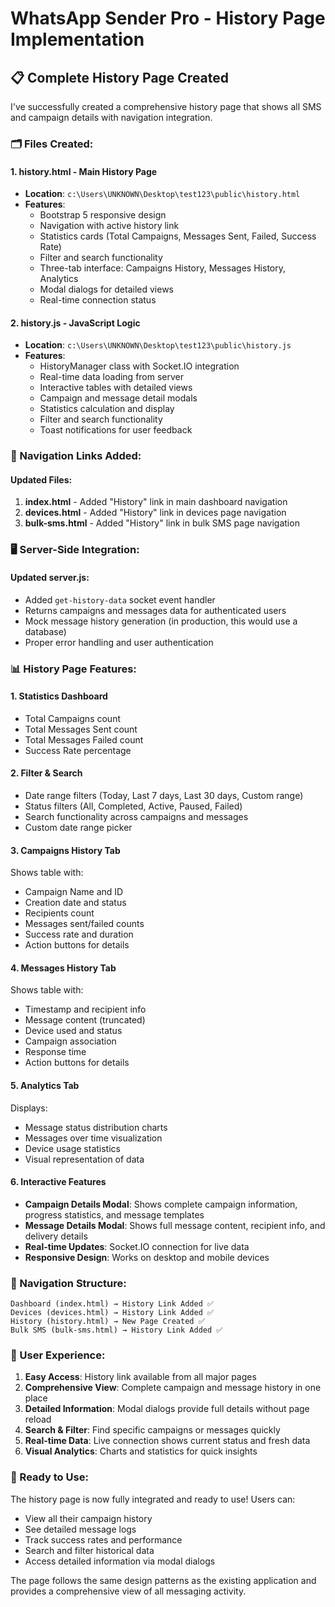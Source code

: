 # WhatsApp Sender Pro - History Page Implementation

## 📋 Complete History Page Created

I've successfully created a comprehensive history page that shows all SMS and campaign details with navigation integration.

### 🗂️ Files Created:

#### 1. **history.html** - Main History Page
- **Location**: `c:\Users\UNKNOWN\Desktop\test123\public\history.html`
- **Features**:
  - Bootstrap 5 responsive design
  - Navigation with active history link
  - Statistics cards (Total Campaigns, Messages Sent, Failed, Success Rate)
  - Filter and search functionality
  - Three-tab interface: Campaigns History, Messages History, Analytics
  - Modal dialogs for detailed views
  - Real-time connection status

#### 2. **history.js** - JavaScript Logic
- **Location**: `c:\Users\UNKNOWN\Desktop\test123\public\history.js`
- **Features**:
  - HistoryManager class with Socket.IO integration
  - Real-time data loading from server
  - Interactive tables with detailed views
  - Campaign and message detail modals
  - Statistics calculation and display
  - Filter and search functionality
  - Toast notifications for user feedback

### 🔗 Navigation Links Added:

#### Updated Files:
1. **index.html** - Added "History" link in main dashboard navigation
2. **devices.html** - Added "History" link in devices page navigation  
3. **bulk-sms.html** - Added "History" link in bulk SMS page navigation

### 🖥️ Server-Side Integration:

#### Updated server.js:
- Added `get-history-data` socket event handler
- Returns campaigns and messages data for authenticated users
- Mock message history generation (in production, this would use a database)
- Proper error handling and user authentication

### 📊 History Page Features:

#### 1. **Statistics Dashboard**
- Total Campaigns count
- Total Messages Sent count  
- Total Messages Failed count
- Success Rate percentage

#### 2. **Filter & Search**
- Date range filters (Today, Last 7 days, Last 30 days, Custom range)
- Status filters (All, Completed, Active, Paused, Failed)
- Search functionality across campaigns and messages
- Custom date range picker

#### 3. **Campaigns History Tab**
Shows table with:
- Campaign Name and ID
- Creation date and status
- Recipients count
- Messages sent/failed counts
- Success rate and duration
- Action buttons for details

#### 4. **Messages History Tab**  
Shows table with:
- Timestamp and recipient info
- Message content (truncated)
- Device used and status
- Campaign association
- Response time
- Action buttons for details

#### 5. **Analytics Tab**
Displays:
- Message status distribution charts
- Messages over time visualization  
- Device usage statistics
- Visual representation of data

#### 6. **Interactive Features**
- **Campaign Details Modal**: Shows complete campaign information, progress statistics, and message templates
- **Message Details Modal**: Shows full message content, recipient info, and delivery details
- **Real-time Updates**: Socket.IO connection for live data
- **Responsive Design**: Works on desktop and mobile devices

### 🎯 Navigation Structure:

```
Dashboard (index.html) → History Link Added ✅
Devices (devices.html) → History Link Added ✅  
History (history.html) → New Page Created ✅
Bulk SMS (bulk-sms.html) → History Link Added ✅
```

### 📱 User Experience:

1. **Easy Access**: History link available from all major pages
2. **Comprehensive View**: Complete campaign and message history in one place
3. **Detailed Information**: Modal dialogs provide full details without page reload
4. **Search & Filter**: Find specific campaigns or messages quickly
5. **Real-time Data**: Live connection shows current status and fresh data
6. **Visual Analytics**: Charts and statistics for quick insights

### 🚀 Ready to Use:

The history page is now fully integrated and ready to use! Users can:
- View all their campaign history
- See detailed message logs
- Track success rates and performance
- Search and filter historical data
- Access detailed information via modal dialogs

The page follows the same design patterns as the existing application and provides a comprehensive view of all messaging activity.